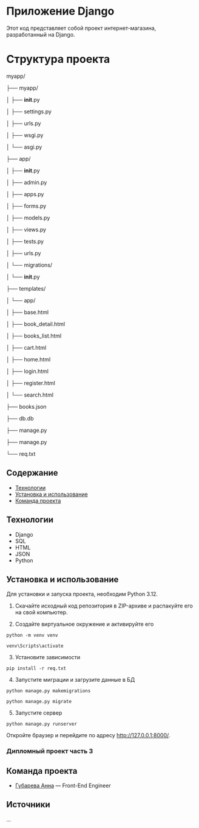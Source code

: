 
# Приложение Django

Этот код представляет собой проект интернет-магазина, разработанный на Django.

# Структура проекта

myapp/

├── myapp/

│   ├── __init__.py

│   ├── settings.py

│   ├── urls.py

│   ├── wsgi.py

│   └── asgi.py

├── app/

│   ├── __init__.py

│   ├── admin.py

│   ├── apps.py

│   ├── forms.py

│   ├── models.py

│   ├── views.py

│   ├── tests.py

│   ├── urls.py

│   └── migrations/

│       └── __init__.py

├── templates/

│   └── app/

│       ├── base.html

│       ├── book_detail.html

│       ├── books_list.html

│       ├── cart.html

│       ├── home.html

│       ├── login.html

│       ├── register.html

│       └── search.html

├── books.json

├── db.db

├── manage.py

├── manage.py

└── req.txt


## Содержание
- [Технологии](#технологии)
- [Установка и использование]()
- [Команда проекта](#команда-проекта)

## Технологии
- Django
- SQL
- HTML
- JSON
- Python

## Установка и использование

Для установки и запуска проекта, необходим Python 3.12.

1. Скачайте исходный код репозитория в ZIP-архиве и распакуйте его на свой компьютер.

2. Создайте виртуальное окружение и активируйте его
```
python -m venv venv

venv\Scripts\activate
```
3. Установите зависимости
```
pip install -r req.txt
```
4. Запустите миграции и загрузите данные в БД
```
python manage.py makemigrations 

python manage.py migrate
```
5. Запустите сервер
```
python manage.py runserver
```
Откройте браузер и перейдите по адресу http://127.0.0.1:8000/.


### Дипломный проект часть 3


## Команда проекта

- [Губарева Анна](https://github.com/nyzlo4ka) — Front-End Engineer

## Источники
... 
